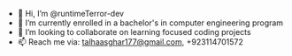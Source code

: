 - 👋 Hi, I’m @runtimeTerror-dev
- 🌱 I’m currently enrolled in a bachelor's in computer engineering program
- 💞️ I’m looking to collaborate on learning focused coding projects
- 📫 Reach me via: talhaasghar177@gmail.com, +923114701572

<!---
runtimeTerror-dev/runtimeTerror-dev is a ✨ special ✨ repository because its `README.md` (this file) appears on your GitHub profile.
You can click the Preview link to take a look at your changes.
--->
